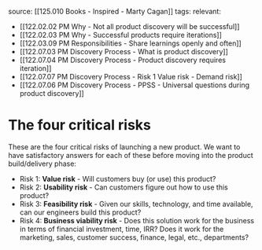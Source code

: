 source: [[125.010 Books - Inspired - Marty Cagan]]
tags:
relevant:
- [[122.02.02 PM Why - Not all product discovery will be successful]]
- [[122.02.03 PM Why - Successful products require iterations]]
- [[122.03.09 PM Responsibilities - Share learnings openly and often]]
- [[122.07.03 PM Discovery Process - What is product discovery]]
- [[122.07.04 PM Discovery Process - Product discovery requires iteration]]
- [[122.07.07 PM Discovery Process - Risk 1 Value risk - Demand risk]]
- [[122.07.06 PM Discovery Process - PPSS - Universal questions during product discovery]]

# The four critical risks

These are the four critical risks of launching a new product. We want to have satisfactory answers for each of these before moving into the product build/delivery phase:
- Risk 1: **Value risk** - Will customers buy (or use) this product?
- Risk 2: **Usability risk** - Can customers figure out how to use this product?
- Risk 3: **Feasibility risk** - Given our skills, technology, and time available, can our engineers build this product?
- Risk 4: **Business viability risk** - Does this solution work for the business in terms of financial investment, time, IRR? Does it work for the marketing, sales, customer success, finance, legal, etc., departments?

